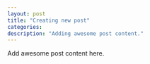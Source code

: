 ```yaml
---
layout: post
title: "Creating new post"
categories:
description: "Adding awesome post content."
---
```


Add awesome post content here.
